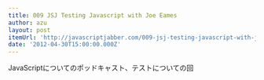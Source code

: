 ```yaml
---
title: 009 JSJ Testing Javascript with Joe Eames
author: azu
layout: post
itemUrl: 'http://javascriptjabber.com/009-jsj-testing-javascript-with-joe-eames/'
date: '2012-04-30T15:00:00.000Z'
---
```

JavaScriptについてのポッドキャスト、テストについての回

